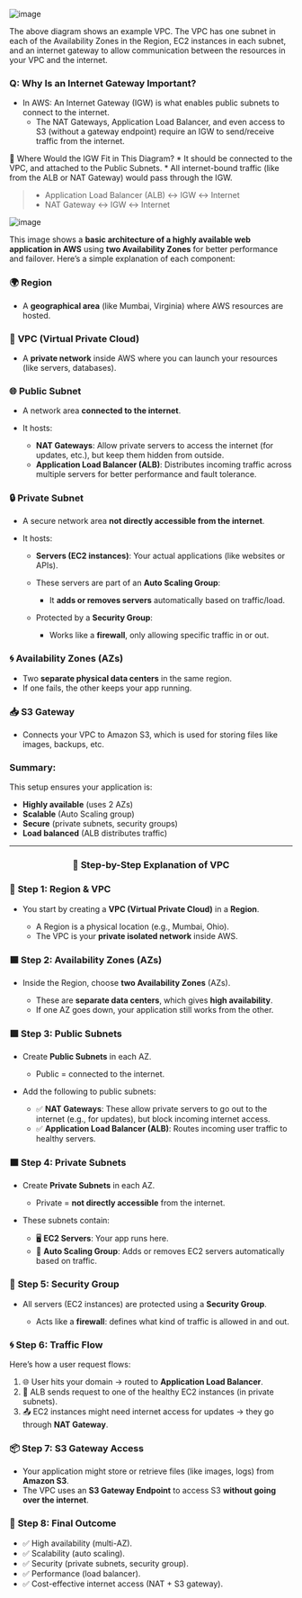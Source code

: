 ![image](https://docs.aws.amazon.com/images/vpc/latest/userguide/images/how-it-works.png) 

The above diagram shows an example VPC. The VPC has one subnet in each of the Availability Zones in the Region, EC2 instances in each subnet, and an internet gateway to allow communication between the resources in your VPC and the internet.


### Q: Why Is an Internet Gateway Important?
* In AWS: An Internet Gateway (IGW) is what enables public subnets to connect to the internet.
  * The NAT Gateways, Application Load Balancer, and even access to S3 (without a gateway endpoint) require an IGW to send/receive traffic from the internet.

🔄 Where Would the IGW Fit in This Diagram?
    * It should be connected to the VPC, and attached to the Public Subnets.
    * All internet-bound traffic (like from the ALB or NAT Gateway) would pass through the IGW.

> - Application Load Balancer (ALB) ↔ IGW ↔ Internet
> - NAT Gateway ↔ IGW ↔ Internet

![image](https://github.com/iam-veeramalla/aws-devops-zero-to-hero/assets/43399466/89d8316e-7b70-4821-a6bf-67d1dcc4d2fb)

This image shows a **basic architecture of a highly available web application in AWS** using **two Availability Zones** for better performance and failover. Here’s a simple explanation of each component:

### 🌍 **Region**

* A **geographical area** (like Mumbai, Virginia) where AWS resources are hosted.

### 🧱 **VPC (Virtual Private Cloud)**

* A **private network** inside AWS where you can launch your resources (like servers, databases).

### 🌐 **Public Subnet**

* A network area **connected to the internet**.
* It hosts:

  * **NAT Gateways**: Allow private servers to access the internet (for updates, etc.), but keep them hidden from outside.
  * **Application Load Balancer (ALB)**: Distributes incoming traffic across multiple servers for better performance and fault tolerance.

### 🔒 **Private Subnet**

* A secure network area **not directly accessible from the internet**.
* It hosts:

  * **Servers (EC2 instances)**: Your actual applications (like websites or APIs).
  * These servers are part of an **Auto Scaling Group**:

    * It **adds or removes servers** automatically based on traffic/load.
  * Protected by a **Security Group**:

    * Works like a **firewall**, only allowing specific traffic in or out.

### 🌀 **Availability Zones (AZs)**

* Two **separate physical data centers** in the same region.
* If one fails, the other keeps your app running.

### 📥 S3 Gateway
* Connects your VPC to Amazon S3, which is used for storing files like images, backups, etc.

### Summary:

This setup ensures your application is:

* **Highly available** (uses 2 AZs)
* **Scalable** (Auto Scaling group)
* **Secure** (private subnets, security groups)
* **Load balanced** (ALB distributes traffic)

---
### <p align="center"> 🔷 Step-by-Step Explanation of VPC </p>

### 🧱 **Step 1: Region & VPC**

* You start by creating a **VPC (Virtual Private Cloud)** in a **Region**.

  * A Region is a physical location (e.g., Mumbai, Ohio).
  * The VPC is your **private isolated network** inside AWS.

### 🟦 **Step 2: Availability Zones (AZs)**

* Inside the Region, choose **two Availability Zones** (AZs).

  * These are **separate data centers**, which gives **high availability**.
  * If one AZ goes down, your application still works from the other.

### 🟩 **Step 3: Public Subnets**

* Create **Public Subnets** in each AZ.

  * Public = connected to the internet.
* Add the following to public subnets:

  * ✅ **NAT Gateways**: These allow private servers to go out to the internet (e.g., for updates), but block incoming internet access.
  * ✅ **Application Load Balancer (ALB)**: Routes incoming user traffic to healthy servers.

### 🟧 **Step 4: Private Subnets**

* Create **Private Subnets** in each AZ.

  * Private = **not directly accessible** from the internet.
* These subnets contain:

  * 🖥️ **EC2 Servers**: Your app runs here.
  * 🔁 **Auto Scaling Group**: Adds or removes EC2 servers automatically based on traffic.

### 🔐 **Step 5: Security Group**

* All servers (EC2 instances) are protected using a **Security Group**.

  * Acts like a **firewall**: defines what kind of traffic is allowed in and out.

### 🌀 **Step 6: Traffic Flow**

Here’s how a user request flows:

1. 🌐 User hits your domain → routed to **Application Load Balancer**.
2. 🔁 ALB sends request to one of the healthy EC2 instances (in private subnets).
3. 📤 EC2 instances might need internet access for updates → they go through **NAT Gateway**.

### 📦 **Step 7: S3 Gateway Access**

* Your application might store or retrieve files (like images, logs) from **Amazon S3**.
* The VPC uses an **S3 Gateway Endpoint** to access S3 **without going over the internet**.

### 🎯 **Step 8: Final Outcome**

* ✅ High availability (multi-AZ).
* ✅ Scalability (auto scaling).
* ✅ Security (private subnets, security group).
* ✅ Performance (load balancer).
* ✅ Cost-effective internet access (NAT + S3 gateway).

